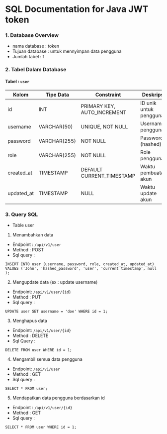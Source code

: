 # SQL Documentation for Java JWT token

### 1. Database Overview
- nama database : token
- Tujuan database : untuk mennyimpan data pengguna
- Jumlah tabel : 1 

### 2. Tabel Dalam Database
#### Tabel : `user`

| Kolom      | Tipe Data     | Constraint                      | Deskripsi                |
|------------|---------------|----------------------------------|--------------------------|
| id         | INT           | PRIMARY KEY, AUTO_INCREMENT     | ID unik untuk pengguna   |
| username   | VARCHAR(50)   | UNIQUE, NOT NULL                | Username pengguna        |
| password   | VARCHAR(255)  | NOT NULL                        | Password (hashed)        |
| role       | VARCHAR(255)  | NOT NULL                        | Role pengguna            |
| created_at | TIMESTAMP     | DEFAULT CURRENT_TIMESTAMP       | Waktu pembuatan akun     |
| updated_at | TIMESTAMP     | NULL                            | Waktu update akun        |

### 3. Query SQL 
* Table user
1. Menambahkan data 
- Endpoint : ```/api/v1/user```
- Method : POST  
- Sql query : 
```postgres-sql
INSERT INTO user (username, password, role, created_at, updated_at) 
VALUES ('John', 'hashed_password', 'user', 'current timestamp', null );
```
2. Mengupdate data (ex : update username)
- Endpoint: ```/api/v1/user/{id}```
- Method : PUT
- Sql query : 
```postgres-sql
UPDATE user SET username = 'doe' WHERE id = 1;
```
3. Menghapus data
- Endpoint: ```/api/v1/user/{id}```
- Method : DELETE
- Sql Query : 
```postgres-sql
DELETE FROM user WHERE id = 1; 
```
4. Mengambil semua data pengguna
- Endpoint: ```/api/v1/user```
- Method : GET
- Sql query :
```postgres-sql
SELECT * FROM user;
```
5. Mendapatkan data pengguna berdasarkan id
- Endpoint : ```/api/v1/user/{id}```
- Method : GET
- Sql query : 
```postgres-sql
SELECT * FROM user WHERE id = 1; 
```
